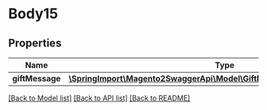 # Body15

## Properties
Name | Type | Description | Notes
------------ | ------------- | ------------- | -------------
**giftMessage** | [**\SpringImport\Magento2SwaggerApi\Model\GiftMessageDataMessageInterface**](GiftMessageDataMessageInterface.md) |  | 

[[Back to Model list]](../README.md#documentation-for-models) [[Back to API list]](../README.md#documentation-for-api-endpoints) [[Back to README]](../README.md)



